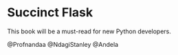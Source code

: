 # Succinct Flask

This book will be a must-read for new Python developers.

@Profnandaa
@NdagiStanley
@Andela
